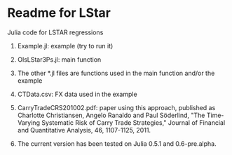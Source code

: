Readme for LStar		
================

Julia code for LSTAR regressions

1. Example.jl: example (try to run it)

2. OlsLStar3Ps.jl: main function

3. The other *.jl files are functions used in the main function and/or the example

4. CTData.csv: FX data used in the example

5. CarryTradeCRS201002.pdf: paper using this approach, published as 
Charlotte Christiansen, Angelo Ranaldo and Paul Söderlind, "The Time-Varying Systematic Risk of Carry Trade Strategies," Journal of Financial and Quantitative Analysis, 46, 1107-1125, 2011. 

4. The current version has been tested on Julia 0.5.1 and 0.6-pre.alpha.
